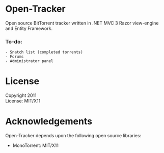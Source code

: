# Open-Tracker

Open source BitTorrent tracker written in .NET MVC 3 Razor view-engine and Entity Framework.

### To-do:
	- Snatch list (completed torrents)
	- Forums
	- Administrator panel

License
=======

Copyright 2011  
License: MIT/X11  

	
Acknowledgements
========

Open-Tracker depends upon the following open source libraries:

 * MonoTorrent: MIT/X11 
